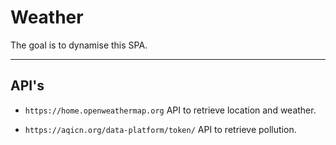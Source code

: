 # Weather

The goal is to dynamise this SPA.

___

## API's

* `https://home.openweathermap.org` API to retrieve location and weather.

* `https://aqicn.org/data-platform/token/` API to retrieve pollution.
